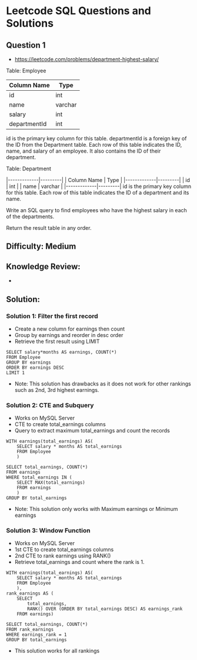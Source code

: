 # Leetcode SQL Questions and Solutions

## Question 1 
- https://leetcode.com/problems/department-highest-salary/

Table: Employee


| Column Name  | Type    |
|--------------|---------|
| id           | int     |
| name         | varchar |
| salary       | int     |
| departmentId | int     |

id is the primary key column for this table.
departmentId is a foreign key of the ID from the Department table.
Each row of this table indicates the ID, name, and salary of an employee. It also contains the ID of their department.

Table: Department

|-------------|---------|
| Column Name | Type    |
|-------------|---------|
| id          | int     |
| name        | varchar |
|-------------|---------|
id is the primary key column for this table.
Each row of this table indicates the ID of a department and its name.

Write an SQL query to find employees who have the highest salary in each of the departments.

Return the result table in any order.


## Difficulty: Medium

## Knowledge Review: 
-


## Solution:

### Solution 1: Filter the first record
- Create a new column for earnings then count
- Group by earnings and reorder in desc order
- Retrieve the first result using LIMIT

```
SELECT salary*months AS earnings, COUNT(*)
FROM Employee
GROUP BY earnings
ORDER BY earnings DESC
LIMIT 1
```
- Note: This solution has drawbacks as it does not work for other rankings such as 2nd, 3rd highest earnings.

### Solution 2: CTE and Subquery 
- Works on MySQL Server
- CTE to create total_earnings columns
- Query to extract maximum total_earnings and count the records 

```
WITH earnings(total_earnings) AS(
    SELECT salary * months AS total_earnings
    FROM Employee
    )

SELECT total_earnings, COUNT(*)
FROM earnings
WHERE total_earnings IN (
    SELECT MAX(total_earnings)
    FROM earnings
    )
GROUP BY total_earnings
```
- Note: This solution only works with Maximum earnings or Minimum earnings

### Solution 3: Window Function
- Works on MySQL Server
- 1st CTE to create total_earnings columns
- 2nd CTE to rank earnings using RANK()
- Retrieve total_earnings and count where the rank is 1.

```
WITH earnings(total_earnings) AS(
    SELECT salary * months AS total_earnings
    FROM Employee
    ),
rank_earnings AS (
    SELECT 
        total_earnings,
        RANK() OVER (ORDER BY total_earnings DESC) AS earnings_rank
    FROM earnings)

SELECT total_earnings, COUNT(*)
FROM rank_earnings
WHERE earnings_rank = 1
GROUP BY total_earnings
```
- This solution works for all rankings